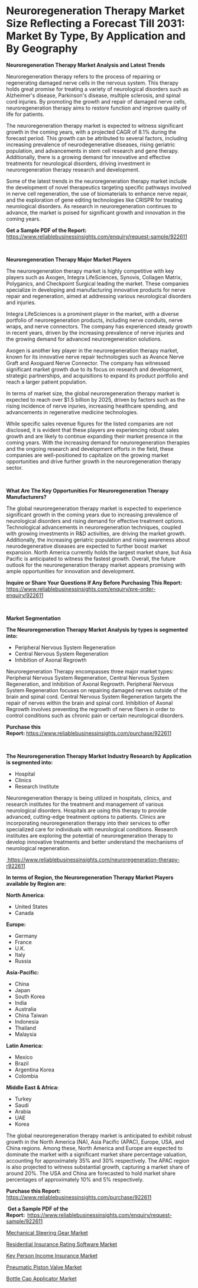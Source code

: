 <p><h1>Neuroregeneration Therapy Market Size Reflecting a Forecast Till 2031: Market By Type, By Application and By Geography</h1></p><p><strong>Neuroregeneration Therapy Market Analysis and Latest Trends</strong></p>
<p><p>Neuroregeneration therapy refers to the process of repairing or regenerating damaged nerve cells in the nervous system. This therapy holds great promise for treating a variety of neurological disorders such as Alzheimer's disease, Parkinson's disease, multiple sclerosis, and spinal cord injuries. By promoting the growth and repair of damaged nerve cells, neuroregeneration therapy aims to restore function and improve quality of life for patients.</p><p>The neuroregeneration therapy market is expected to witness significant growth in the coming years, with a projected CAGR of 8.1% during the forecast period. This growth can be attributed to several factors, including increasing prevalence of neurodegenerative diseases, rising geriatric population, and advancements in stem cell research and gene therapy. Additionally, there is a growing demand for innovative and effective treatments for neurological disorders, driving investment in neuroregeneration therapy research and development.</p><p>Some of the latest trends in the neuroregeneration therapy market include the development of novel therapeutics targeting specific pathways involved in nerve cell regeneration, the use of biomaterials to enhance nerve repair, and the exploration of gene editing technologies like CRISPR for treating neurological disorders. As research in neuroregeneration continues to advance, the market is poised for significant growth and innovation in the coming years.</p></p>
<p><strong>Get a Sample PDF of the Report:&nbsp;</strong> <a href="https://www.reliablebusinessinsights.com/enquiry/request-sample/922611">https://www.reliablebusinessinsights.com/enquiry/request-sample/922611</a></p>
<p>&nbsp;</p>
<p><strong>Neuroregeneration Therapy Major Market Players</strong></p>
<p><p>The neuroregeneration therapy market is highly competitive with key players such as Axogen, Integra LifeSciences, Synovis, Collagen Matrix, Polyganics, and Checkpoint Surgical leading the market. These companies specialize in developing and manufacturing innovative products for nerve repair and regeneration, aimed at addressing various neurological disorders and injuries.</p><p>Integra LifeSciences is a prominent player in the market, with a diverse portfolio of neuroregeneration products, including nerve conduits, nerve wraps, and nerve connectors. The company has experienced steady growth in recent years, driven by the increasing prevalence of nerve injuries and the growing demand for advanced neuroregeneration solutions.</p><p>Axogen is another key player in the neuroregeneration therapy market, known for its innovative nerve repair technologies such as Avance Nerve Graft and Axoguard Nerve Connector. The company has witnessed significant market growth due to its focus on research and development, strategic partnerships, and acquisitions to expand its product portfolio and reach a larger patient population.</p><p>In terms of market size, the global neuroregeneration therapy market is expected to reach over $1.5 billion by 2025, driven by factors such as the rising incidence of nerve injuries, increasing healthcare spending, and advancements in regenerative medicine technologies.</p><p>While specific sales revenue figures for the listed companies are not disclosed, it is evident that these players are experiencing robust sales growth and are likely to continue expanding their market presence in the coming years. With the increasing demand for neuroregeneration therapies and the ongoing research and development efforts in the field, these companies are well-positioned to capitalize on the growing market opportunities and drive further growth in the neuroregeneration therapy sector.</p></p>
<p>&nbsp;</p>
<p><strong>What Are The Key Opportunities For Neuroregeneration Therapy Manufacturers?</strong></p>
<p><p>The global neuroregeneration therapy market is expected to experience significant growth in the coming years due to increasing prevalence of neurological disorders and rising demand for effective treatment options. Technological advancements in neuroregeneration techniques, coupled with growing investments in R&D activities, are driving the market growth. Additionally, the increasing geriatric population and rising awareness about neurodegenerative diseases are expected to further boost market expansion. North America currently holds the largest market share, but Asia Pacific is anticipated to witness the fastest growth. Overall, the future outlook for the neuroregeneration therapy market appears promising with ample opportunities for innovation and development.</p></p>
<p><strong>Inquire or Share Your Questions If Any Before Purchasing This Report:</strong> <a href="https://www.reliablebusinessinsights.com/enquiry/pre-order-enquiry/922611">https://www.reliablebusinessinsights.com/enquiry/pre-order-enquiry/922611</a></p>
<p>&nbsp;</p>
<p><strong>Market Segmentation</strong></p>
<p><strong>The Neuroregeneration Therapy Market Analysis by types is segmented into:</strong></p>
<p><ul><li>Peripheral Nervous System Regeneration</li><li>Central Nervous System Regeneration</li><li>Inhibition of Axonal Regrowth</li></ul></p>
<p><p>Neuroregeneration Therapy encompasses three major market types: Peripheral Nervous System Regeneration, Central Nervous System Regeneration, and Inhibition of Axonal Regrowth. Peripheral Nervous System Regeneration focuses on repairing damaged nerves outside of the brain and spinal cord. Central Nervous System Regeneration targets the repair of nerves within the brain and spinal cord. Inhibition of Axonal Regrowth involves preventing the regrowth of nerve fibers in order to control conditions such as chronic pain or certain neurological disorders.</p></p>
<p><strong>Purchase this Report:&nbsp;</strong><a href="https://www.reliablebusinessinsights.com/purchase/922611">https://www.reliablebusinessinsights.com/purchase/922611</a></p>
<p>&nbsp;</p>
<p><strong>The Neuroregeneration Therapy Market Industry Research by Application is segmented into:</strong></p>
<p><ul><li>Hospital</li><li>Clinics</li><li>Research Institute</li></ul></p>
<p><p>Neuroregeneration therapy is being utilized in hospitals, clinics, and research institutes for the treatment and management of various neurological disorders. Hospitals are using this therapy to provide advanced, cutting-edge treatment options to patients. Clinics are incorporating neuroregeneration therapy into their services to offer specialized care for individuals with neurological conditions. Research institutes are exploring the potential of neuroregeneration therapy to develop innovative treatments and better understand the mechanisms of neurological regeneration.</p></p>
<p><a href="https://www.reliablebusinessinsights.com/neuroregeneration-therapy-r922611">&nbsp;https://www.reliablebusinessinsights.com/neuroregeneration-therapy-r922611</a></p>
<p><strong>In terms of Region, the Neuroregeneration Therapy Market Players available by Region are:</strong></p>
<p>
    <p> <strong> North America: </strong>
        <ul>
            <li>United States</li>
            <li>Canada</li>
        </ul>
        </p> 
    <p> <strong> Europe: </strong>
        <ul>
            <li>Germany</li>
            <li>France</li>
            <li>U.K.</li>
            <li>Italy</li>
            <li>Russia</li>
        </ul>
        </p> 
    <p> <strong> Asia-Pacific: </strong>
        <ul>
            <li>China</li>
            <li>Japan</li>
            <li>South Korea</li>
            <li>India</li>
            <li>Australia</li>
            <li>China Taiwan</li>
            <li>Indonesia</li>
            <li>Thailand</li>
            <li>Malaysia</li>
        </ul>
        </p> 
    <p> <strong> Latin America: </strong>
        <ul>
            <li>Mexico</li>
            <li>Brazil</li>
            <li>Argentina Korea</li>
            <li>Colombia</li>
        </ul>
        </p> 
    <p> <strong> Middle East & Africa: </strong>
        <ul>
            <li>Turkey</li>
            <li>Saudi</li>
            <li>Arabia</li>
            <li>UAE</li>
            <li>Korea</li>
        </ul>
    </p>
    </p>
<p><p>The global neuroregeneration therapy market is anticipated to exhibit robust growth in the North America (NA), Asia Pacific (APAC), Europe, USA, and China regions. Among these, North America and Europe are expected to dominate the market with a significant market share percentage valuation, accounting for approximately 35% and 30% respectively. The APAC region is also projected to witness substantial growth, capturing a market share of around 20%. The USA and China are forecasted to hold market share percentages of approximately 10% and 5% respectively.</p></p>
<p><strong>Purchase this Report: </strong><a href="https://www.reliablebusinessinsights.com/purchase/922611">https://www.reliablebusinessinsights.com/purchase/922611</a></p>
<p>&nbsp;<strong>Get a Sample PDF of the Report:&nbsp;&nbsp;</strong><a href="https://www.reliablebusinessinsights.com/enquiry/request-sample/922611">https://www.reliablebusinessinsights.com/enquiry/request-sample/922611</a></p>
<p><strong></strong></p>
<p><p><a href="https://medium.com/@irwingibson2023/mechanical-steering-gear-market-a-global-and-regional-analysis-focus-on-region-country-level-d4db327ca969">Mechanical Steering Gear Market</a></p><p><a href="https://github.com/btwcqfvq34/Market-Research-Report-List-2/blob/main/residential-insurance-rating-software-market.md">Residential Insurance Rating Software Market</a></p><p><a href="https://github.com/nicoletavirag/Market-Research-Report-List-4/blob/main/key-person-income-insurance-market.md">Key Person Income Insurance Market</a></p><p><a href="https://medium.com/@cristinaschiller2022/pneumatic-piston-valve-market-share-and-new-trends-analysis-by-its-type-application-end-use-and-c1993709dcba">Pneumatic Piston Valve Market</a></p><p><a href="https://medium.com/@eliasman59/bottle-cap-applicator-market-size-share-trends-analysis-report-by-product-printable-spray-on-f631cd7aeb84">Bottle Cap Applicator Market</a></p></p>